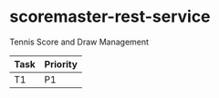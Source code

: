 # scoremaster-rest-service
Tennis Score and Draw Management

| Task | Priority |
|------|----------|
| T1   |P1        |
